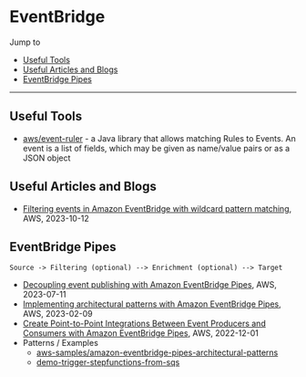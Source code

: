 # EventBridge

Jump to
- [Useful Tools](#useful-tools)
- [Useful Articles and Blogs](#useful-articles-and-blogs)
- [EventBridge Pipes](#eventbridge-pipes)

---

## Useful Tools
- [aws/event-ruler](https://github.com/aws/event-ruler) - a Java library that allows matching Rules to Events. An event is a list of fields, which may be given as name/value pairs or as a JSON object


## Useful Articles and Blogs
- [Filtering events in Amazon EventBridge with wildcard pattern matching](https://aws.amazon.com/blogs/compute/filtering-events-in-amazon-eventbridge-with-wildcard-pattern-matching/), AWS, 2023-10-12


## EventBridge Pipes

```
Source -> Filtering (optional) --> Enrichment (optional) --> Target
```

- [Decoupling event publishing with Amazon EventBridge Pipes](https://aws.amazon.com/blogs/compute/decoupling-event-publishing-with-amazon-eventbridge-pipes/), AWS, 2023-07-11
- [Implementing architectural patterns with Amazon EventBridge Pipes](https://aws.amazon.com/blogs/compute/implementing-architectural-patterns-with-amazon-eventbridge-pipes/), AWS, 2023-02-09
- [Create Point-to-Point Integrations Between Event Producers and Consumers with Amazon EventBridge Pipes](https://aws.amazon.com/blogs/aws/new-create-point-to-point-integrations-between-event-producers-and-consumers-with-amazon-eventbridge-pipes/), AWS, 2022-12-01
- Patterns / Examples
    - [aws-samples/amazon-eventbridge-pipes-architectural-patterns](https://github.com/aws-samples/amazon-eventbridge-pipes-architectural-patterns)
    - [demo-trigger-stepfunctions-from-sqs](https://github.com/aws-samples/aws-stepfunctions-examples/blob/main/sam/demo-trigger-stepfunctions-from-sqs/template.yaml)


